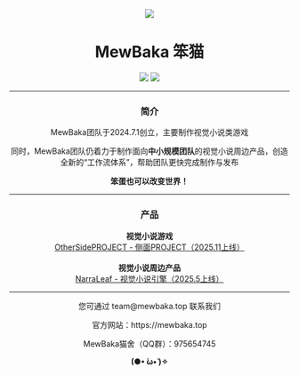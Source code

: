 <div align="center">
  <picture>
  <source media="(prefers-color-scheme: dark)" srcset="https://s3.bmp.ovh/imgs/2025/02/12/bca83e672439000a.png">
  <img src="https://s3.bmp.ovh/imgs/2025/02/12/4cf980fe05dda385.png">
</picture>
  <h1>MewBaka 笨猫</h1>
  <a href="https://space.bilibili.com/3546731419535895"><img src="https://img.shields.io/badge/关注我们的BiliBili-white?logo=bilibili"></a>
  <a href="https://mewbakateam.itch.io"><img src="https://img.shields.io/badge/我们的itch.io-white?logo=itch.io"></a>
  <hr>
  <h3>简介</h3>
  <p>MewBaka团队于2024.7.1创立，主要制作视觉小说类游戏</p>
  <p>同时，MewBaka团队仍着力于制作面向<b>中小规模团队</b>的视觉小说周边产品，创造全新的“工作流体系”，帮助团队更快完成制作与发布</p>
  <b>笨蛋也可以改变世界！</b>
  <hr>
  <h3>产品</h3>
  <b>视觉小说游戏</b><br>
  <a href="https://github.com/MewBaka/OtherSidePROJECR">OtherSidePROJECT - 侧面PROJECT（2025.11上线）</a><br><br>
  <b>视觉小说周边产品</b><br>
  <a href="https://github.com/narralef">NarraLeaf - 视觉小说引擎（2025.5上线）</a><br>
  <hr>
  <p>您可通过 team@mewbaka.top 联系我们</p>
  <p>官方网站：https://mewbaka.top</p>
  <p>MewBaka猫舍（QQ群）：975654745</p>
  <b>(●• ̀ω•́ )✧</b>
</div>
